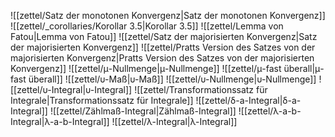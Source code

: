 ![[zettel/Satz der monotonen Konvergenz|Satz der monotonen Konvergenz]]
![[zettel/_corollaries/Korollar 3.5|Korollar 3.5]]
![[zettel/Lemma von Fatou|Lemma von Fatou]]
![[zettel/Satz der majorisierten Konvergenz|Satz der majorisierten Konvergenz]]
![[zettel/Pratts Version des Satzes von der majorisierten Konvergenz|Pratts Version des Satzes von der majorisierten Konvergenz]]
![[zettel/μ-Nullmenge|μ-Nullmenge]]
![[zettel/μ-fast überall|μ-fast überall]]
![[zettel/υ-Maß|υ-Maß]]
![[zettel/υ-Nullmenge|υ-Nullmenge]]
![[zettel/υ-Integral|υ-Integral]]
![[zettel/Transformationssatz für Integrale|Transformationssatz für Integrale]]
![[zettel/δ-a-Integral|δ-a-Integral]]
![[zettel/Zählmaß-Integral|Zählmaß-Integral]]
![[zettel/λ-a-b-Integral|λ-a-b-Integral]]
![[zettel/λ-Integral|λ-Integral]]